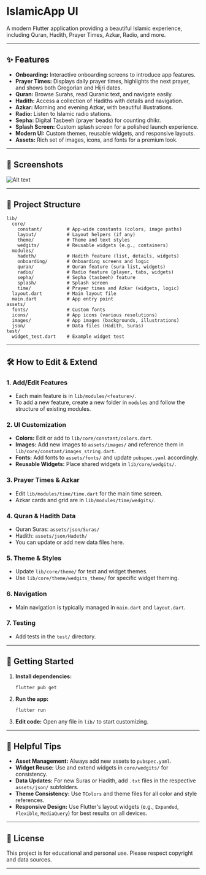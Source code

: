 # IslamicApp UI

A modern Flutter application providing a beautiful Islamic experience, including Quran, Hadith, Prayer Times, Azkar, Radio, and more.

---

## ✨ Features

- **Onboarding:** Interactive onboarding screens to introduce app features.
- **Prayer Times:** Displays daily prayer times, highlights the next prayer, and shows both Gregorian and Hijri dates.
- **Quran:** Browse Surahs, read Quranic text, and navigate easily.
- **Hadith:** Access a collection of Hadiths with details and navigation.
- **Azkar:** Morning and evening Azkar, with beautiful illustrations.
- **Radio:** Listen to Islamic radio stations.
- **Sepha:** Digital Tasbeeh (prayer beads) for counting dhikr.
- **Splash Screen:** Custom splash screen for a polished launch experience.
- **Modern UI:** Custom themes, reusable widgets, and responsive layouts.
- **Assets:** Rich set of images, icons, and fonts for a premium look.

---

## 📱 Screenshots

![Alt text](https://github.com/am5u/islamic_app_ui/blob/82f69e3b3037e27368fde6c36bfe2278e4ec5f58/islamic_ui.png)

---

## 📁 Project Structure

```
lib/
  core/
    constant/         # App-wide constants (colors, image paths)
    layout/           # Layout helpers (if any)
    theme/            # Theme and text styles
    wedgits/          # Reusable widgets (e.g., containers)
  modules/
    hadeth/           # Hadith feature (list, details, widgets)
    onboarding/       # Onboarding screens and logic
    quran/            # Quran feature (sura list, widgets)
    radio/            # Radio feature (player, tabs, widgets)
    sepha/            # Sepha (tasbeeh) feature
    splash/           # Splash screen
    time/             # Prayer times and Azkar (widgets, logic)
  layout.dart         # Main layout file
  main.dart           # App entry point
assets/
  fonts/              # Custom fonts
  icons/              # App icons (various resolutions)
  images/             # App images (backgrounds, illustrations)
  json/               # Data files (Hadith, Suras)
test/
  widget_test.dart    # Example widget test
```

---

## 🛠️ How to Edit & Extend

### 1. **Add/Edit Features**
- Each main feature is in `lib/modules/<feature>/`.
- To add a new feature, create a new folder in `modules` and follow the structure of existing modules.

### 2. **UI Customization**
- **Colors:** Edit or add to `lib/core/constant/colors.dart`.
- **Images:** Add new images to `assets/images/` and reference them in `lib/core/constant/images_string.dart`.
- **Fonts:** Add fonts to `assets/fonts/` and update `pubspec.yaml` accordingly.
- **Reusable Widgets:** Place shared widgets in `lib/core/wedgits/`.

### 3. **Prayer Times & Azkar**
- Edit `lib/modules/time/time.dart` for the main time screen.
- Azkar cards and grid are in `lib/modules/time/wedgits/`.

### 4. **Quran & Hadith Data**
- Quran Suras: `assets/json/Suras/`
- Hadith: `assets/json/Hadeth/`
- You can update or add new data files here.

### 5. **Theme & Styles**
- Update `lib/core/theme/` for text and widget themes.
- Use `lib/core/theme/wedgits_theme/` for specific widget theming.

### 6. **Navigation**
- Main navigation is typically managed in `main.dart` and `layout.dart`.

### 7. **Testing**
- Add tests in the `test/` directory.

---

## 🚀 Getting Started

1. **Install dependencies:**
   ```
   flutter pub get
   ```
2. **Run the app:**
   ```
   flutter run
   ```
3. **Edit code:** Open any file in `lib/` to start customizing.

---

## 📝 Helpful Tips

- **Asset Management:** Always add new assets to `pubspec.yaml`.
- **Widget Reuse:** Use and extend widgets in `core/wedgits/` for consistency.
- **Data Updates:** For new Suras or Hadith, add `.txt` files in the respective `assets/json/` subfolders.
- **Theme Consistency:** Use `TColors` and theme files for all color and style references.
- **Responsive Design:** Use Flutter's layout widgets (e.g., `Expanded`, `Flexible`, `MediaQuery`) for best results on all devices.

---

## 📄 License

This project is for educational and personal use. Please respect copyright and data sources.

---

>
